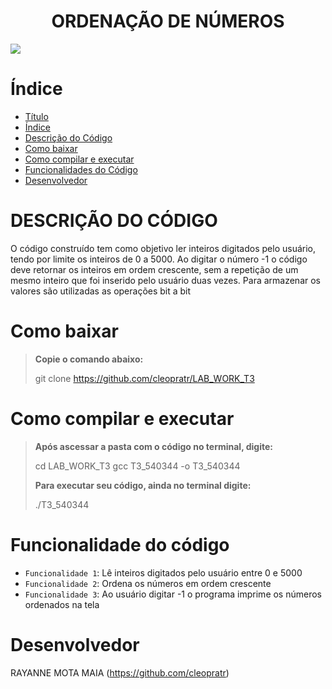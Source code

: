 # <h1 align="center"> ORDENAÇÃO DE NÚMEROS </h1>
<img src="http://img.shields.io/static/v1?label=STATUS&message=FINALIZADO&color=GREEN&style=for-the-badge"/>
</p>


# Índice 

* [Título](https://github.com/cleopratr/LAB_WORK_T3/edit/main/README.md#-ordena%C3%A7%C3%A3o-de-n%C3%BAmeros-)
* [Índice](#índice)
* [Descrição do Código](https://github.com/cleopratr/LAB_WORK_T3/edit/main/README.md#-descri%C3%A7%C3%A3o-do-c%C3%B3digo-)
* [Como baixar](https://github.com/cleopratr/LAB_WORK_T3/edit/main/README.md#como-baixar)
* [Como compilar e executar](https://github.com/cleopratr/LAB_WORK_T3/edit/main/README.md#como-compilar-e-executar)
* [Funcionalidades do Código](https://github.com/cleopratr/LAB_WORK_T3/edit/main/README.md#funcionalidade-do-c%C3%B3digo)
* [Desenvolvedor](https://github.com/cleopratr/LAB_WORK_T3/edit/main/README.md#desenvolvedor)

<h1 align=> DESCRIÇÃO DO CÓDIGO </h1>

O código construído tem como objetivo ler inteiros digitados pelo usuário, tendo por limite os inteiros de 0 a 5000. Ao digitar o número -1 o código deve retornar os inteiros em ordem crescente, sem a repetição de um mesmo inteiro que foi inserido pelo usuário duas vezes. Para armazenar os valores são utilizadas as operações bit a bit

# Como baixar 

> **Copie o comando abaixo:**
> 
> git clone https://github.com/cleopratr/LAB_WORK_T3

# Como compilar e executar

> **Após ascessar a pasta com o código no terminal, digite:**
> 
> cd LAB_WORK_T3 
> gcc T3_540344 -o T3_540344
> 
> **Para executar seu código, ainda no terminal digite:** 
> 
> ./T3_540344

# Funcionalidade do código

- `Funcionalidade 1`: Lê inteiros digitados pelo usuário entre 0 e 5000
- `Funcionalidade 2`: Ordena os números em ordem crescente
- `Funcionalidade 3`: Ao usuário digitar -1 o programa imprime os números ordenados na tela

# Desenvolvedor
RAYANNE MOTA MAIA (https://github.com/cleopratr)
